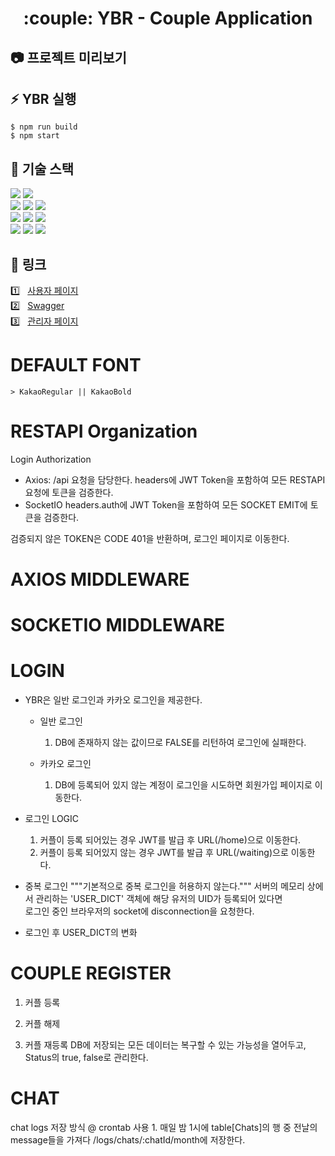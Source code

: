 <div align="center">
    <h1> :couple: YBR - Couple Application</h1>
</div>

<div align="left">
    
## :camera: 프로젝트 미리보기

## :zap: YBR 실행

```
$ npm run build
$ npm start
```
    
## :hammer: 기술 스택
    
<img src="https://img.shields.io/badge/Vue-4FC08D?style=for-the-badge&logo=Vue.js&logoColor=white">    
<img src="https://img.shields.io/badge/Quasar-050A14?style=for-the-badge&logo=Quasar&logoColor=white"> 
<br>
<img src="https://img.shields.io/badge/Express-000000?style=for-the-badge&logo=express&logoColor=white">
<img src="https://img.shields.io/badge/SocketIO-010101?style=for-the-badge&logo=socketdotio&logoColor=white"> 
<img src="https://img.shields.io/badge/redis-DC382D?style=for-the-badge&logo=redis&logoColor=white"> 
<br>
<img src="https://img.shields.io/badge/AXIOS-5A29E4?style=for-the-badge&logo=axios&logoColor=white">    
<img src="https://img.shields.io/badge/JWT-000000?style=for-the-badge&logo=&logoColor=white">    
<img src="https://img.shields.io/badge/Toast-000000?style=for-the-badge&logo=&logoColor=white">    
<br>
<img src="https://img.shields.io/badge/MySQL-4479A1?style=for-the-badge&logo=MySQL&logoColor=white">
<img src="https://img.shields.io/badge/Linux-FCC624?style=for-the-badge&logo=linux&logoColor=white"> 
<img src="https://img.shields.io/badge/nginx-009639?style=for-the-badge&logo=nginx&logoColor=white"> 
<br>
</div>

## :link: 링크
:one: &nbsp; <a href="https://ybr.pritras.com" target="_blank">사용자 페이지</a>
<br>
2️⃣ &nbsp; <a href="https://ybr.pritras.com/api-docs" target="_blank">Swagger</a>
<br>
3️⃣ &nbsp; <a href="https://ybr.pritras.com/admin" target="_blank">관리자 페이지</a>
# DEFAULT FONT
    > KakaoRegular || KakaoBold

# RESTAPI Organization
Login Authorization
- Axios: /api 요청을 담당한다.
    headers에 JWT Token을 포함하여 모든 RESTAPI 요청에 토큰을 검증한다.
- SocketIO
    headers.auth에 JWT Token을 포함하여 모든 SOCKET EMIT에 토큰을 검증한다.

검증되지 않은 TOKEN은 CODE 401을 반환하며, 로그인 페이지로 이동한다.

# AXIOS MIDDLEWARE

# SOCKETIO MIDDLEWARE

# LOGIN 
- YBR은 일반 로그인과 카카오 로그인을 제공한다.
    * 일반 로그인
        1. DB에 존재하지 않는 값이므로 FALSE를 리턴하여 로그인에 실패한다.

    * 카카오 로그인
        1. DB에 등록되어 있지 않는 계정이 로그인을 시도하면 회원가입 페이지로 이동한다.
        

* 로그인 LOGIC
    1. 커플이 등록 되어있는 경우
        JWT를 발급 후 URL(/home)으로 이동한다.
    2. 커플이 등록 되어있지 않는 경우 
        JWT를 발급 후 URL(/waiting)으로 이동한다.
    
* 중복 로그인
    """기본적으로 중복 로그인을 허용하지 않는다."""
    서버의 메모리 상에서 관리하는 'USER_DICT' 객체에 해당 유저의 UID가 등록되어 있다면  
    로그인 중인 브라우저의 socket에 disconnection을 요청한다. 

* 로그인 후 USER_DICT의 변화


# COUPLE REGISTER
1. 커플 등록

2. 커플 해제

3. 커플 재등록
    DB에 저장되는 모든 데이터는 복구할 수 있는 가능성을 열어두고,  Status의 true, false로 관리한다.


    
# CHAT
chat logs 저장 방식
    @ crontab 사용
    1. 매일 밤 1시에 table[Chats]의 행 중 전날의 message들을 가져다 /logs/chats/:chatId/month에 저장한다.
    

